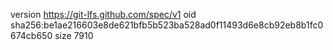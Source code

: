 version https://git-lfs.github.com/spec/v1
oid sha256:be1ae216603e8de621bfb5b523ba528ad0f11493d6e8cb92eb8b1fc0674cb650
size 7910

